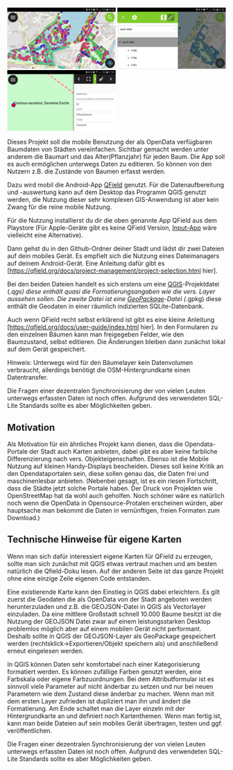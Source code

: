<img src="https://github.com/kolossos/Trees-in-QField/raw/master/images/Screenshot_20200501-213206_QField.jpg" width="250" title="Bäume nach Art">  <img src="https://github.com/kolossos/Trees-in-QField/blob/master/images/Screenshot_20200501-213228_QField.jpg" width="250" title="Bäume nach Alter">  <img src="https://github.com/kolossos/Trees-in-QField/raw/master/images/Screenshot_20200501-213348_QField.jpg" width="250" title="editierbare Details als Formular">

Dieses Projekt soll die mobile Benutzung der als OpenData verfügbaren Baumdaten von Städten vereinfachen. 
Sichtbar gemacht werden unter anderem die Baumart und das Alter(Pflanzjahr) für jeden Baum. Die App soll es auch ermöglichen unterwegs Daten zu editieren. So können von den Nutzern z.B. die Zustände von Baumen erfasst werden. 

Dazu wird mobil die Android-App [QField](https://qfield.org/) genutzt. Für die Datenaufbereitung und -auswertung kann auf dem Desktop das Programm QGIS genutzt werden, die Nutzung dieser sehr komplexen GIS-Anwendung ist aber kein Zwang für die reine mobile Nutzung.

Für die Nutzung installierst du dir die oben genannte App QField aus dem Playstore (Für Apple-Geräte gibt es keine QField Version, [Input-App](https://github.com/lutraconsulting/input) wäre vielleicht eine Alternative).

Dann gehst du in den Github-Ordner deiner Stadt und lädst dir zwei Dateien auf dein mobiles Gerät. Es empfielt sich die Nutzung eines Dateimanagers auf deinem Android-Gerät.
Eine Anleitung dafür gibt es [https://qfield.org/docs/project-management/project-selection.html hier].

Bei den beiden Dateien handelt es sich erstens um eine [QGIS](https://qgis.org)-Projektdatei (*.qgs) diese enthält quasi die Formatierungsangaben wie die vers. Layer aussehen sollen. Die zweite Datei ist eine [GeoPackage](https://de.wikipedia.org/wiki/GeoPackage)-Datei (*.gpkg) diese enthält die Geodaten in einer räumlich indizierten SQLite-Datenbank.  
 
Auch wenn QField recht selbst erklärend ist gibt es eine kleine Anleitung [https://qfield.org/docs/user-guide/index.html hier].
In den Formularen zu den einzelnen Bäumen kann man freigegeben Felder, wie den Baumzustand, selbst editieren. Die Änderungen bleiben dann zunächst lokal auf dem Gerät gespeichert. 

Hinweis: Unterwegs wird für den Bäumelayer kein Datenvolumen verbraucht, allerdings benötigt die OSM-Hintergrundkarte einen Datentransfer.

Die Fragen einer dezentralen Synchronisierung der von vielen Leuten unterwegs erfassten Daten ist noch offen. Aufgrund des verwendeten SQL-Lite Standards sollte es aber Möglichkeiten geben. 

## Motivation
Als Motivation für ein ähnliches Projekt kann dienen, dass die Opendata-Portale der Stadt auch Karten anbieten, dabei gibt es aber keine farbliche Differenzierung nach vers. Objekteigenschaften. Ebenso ist die Mobile Nutzung auf kleinen Handy-Displays bescheiden. Dieses soll keine Kritik an den Opendataportalen sein, diese sollen genau das, die Daten frei und maschinenlesbar anbieten. (Nebenbei gesagt, ist es ein riesen Fortschritt, dass die Städte jetzt solche Portale haben. Der Druck von Projekten wie OpenStreetMap hat da wohl auch geholfen. Noch schöner wäre es natürlich noch wenn die OpenData in Opensource-Protalen erscheinen würden, aber hauptsache man bekommt die Daten in vernünftigen, freien Formaten zum Download.)      
 
## Technische Hinweise für eigene Karten 
Wenn man sich dafür interessiert eigene Karten für QField zu erzeugen, sollte man sich zunächst mit QGIS etwas vertraut machen und am besten natürlich die Qfield-Doku lesen. Auf der anderen Seite ist das ganze Projekt ohne eine einzige Zeile eigenen Code entstanden. 

Eine existierende Karte kann den Einstieg in QGIS dabei erleichtern. Es gilt zuerst die Geodaten die als OpenData von der Stadt angeboten werden herunterzuladen und z.B. die GEOJSON-Datei in QGIS als Vectorlayer einzuladen. Da eine mittlere Großstadt schnell 10.000 Baume besitzt ist die Nutzung der GEOJSON Datei zwar auf einem leistungsstarken Desktop problemlos möglich aber auf einem mobilen Gerät nicht performant. Deshalb sollte in QGIS der GEOJSON-Layer als GeoPackage gespeichert werden (rechtsklick->Exportieren/Objekt speichern als) und anschließend erneut eingelesen werden. 

In QGIS können Daten sehr komfortabel nach einer Kategorisierung formatiert werden. Es können zufällige Farben genutzt werden, eine Farbskala oder eigene Farbzuordnungen. Bei dem Attributformular ist es sinnvoll viele Parameter auf nicht änderbar zu setzen und nur bei neuen Parametern wie dem Zustand diese änderbar zu machen. Wenn man mit dem ersten Layer zufrieden ist dupliziert man ihn und ändert die Formatierung. Am Ende schaltet man die Layer einzeln mit der Hintergrundkarte an und definiert noch Kartenthemen. Wenn man fertig ist, kann man beide Dateien auf sein mobiles Gerät übertragen, testen und ggf. veröffentlichen. 

Die Fragen einer dezentralen Synchronisierung der von vielen Leuten unterwegs erfassten Daten ist noch offen. Aufgrund des verwendeten SQL-Lite Standards sollte es aber Möglichkeiten geben. 
